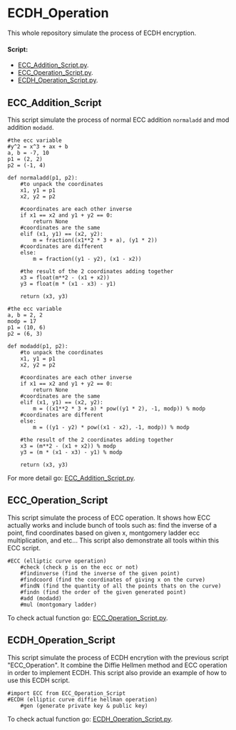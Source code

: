 # ECDH_Operation 
This whole repository simulate the process of ECDH encryption. 
#### Script: 
* [ECC_Addition_Script.py](https://github.com/laichristopher1013/ECDH_Operation/blob/main/ECC_Addition_Script.py).
* [ECC_Operation_Script.py](https://github.com/laichristopher1013/ECDH_Operation/blob/main/ECC_Operation_Script.py).
* [ECDH_Operation_Script.py](https://github.com/laichristopher1013/ECDH_Operation/blob/main/ECDH_Operation_Script.py).


## ECC_Addition_Script 
This script simulate the process of normal ECC addition `normaladd` and mod addition `modadd`.

```
#the ecc variable
#y^2 = x^3 + ax + b
a, b = -7, 10
p1 = (2, 2)
p2 = (-1, 4)

def normaladd(p1, p2):
    #to unpack the coordinates
    x1, y1 = p1
    x2, y2 = p2

    #coordinates are each other inverse 
    if x1 == x2 and y1 + y2 == 0:
        return None
    #coordinates are the same
    elif (x1, y1) == (x2, y2):
        m = fraction((x1**2 * 3 + a), (y1 * 2))
    #coordinates are different
    else:
        m = fraction((y1 - y2), (x1 - x2))

    #the result of the 2 coordinates adding together 
    x3 = float(m**2 - (x1 + x2))
    y3 = float(m * (x1 - x3) - y1)

    return (x3, y3)
```
```
#the ecc variable
a, b = 2, 2
modp = 17
p1 = (10, 6)
p2 = (6, 3)

def modadd(p1, p2):
    #to unpack the coordinates
    x1, y1 = p1
    x2, y2 = p2
    
    #coordinates are each other inverse 
    if x1 == x2 and y1 + y2 == 0:
        return None
    #coordinates are the same
    elif (x1, y1) == (x2, y2):
        m = ((x1**2 * 3 + a) * pow((y1 * 2), -1, modp)) % modp
    #coordinates are different
    else:
        m = ((y1 - y2) * pow((x1 - x2), -1, modp)) % modp

    #the result of the 2 coordinates adding together 
    x3 = (m**2 - (x1 + x2)) % modp
    y3 = (m * (x1 - x3) - y1) % modp

    return (x3, y3)
```
For more detail go: [ECC_Addition_Script.py](https://github.com/laichristopher1013/ECDH_Operation/blob/main/ECC_Addition_Script.py).


## ECC_Operation_Script 
This script simulate the process of ECC operation. It shows how ECC actually works and include bunch of tools such as: find the inverse of a point, find coordinates based on given x, montgomery ladder ecc multiplication, and etc... This script also demonstrate all tools within this ECC script.
```
#ECC (elliptic curve operation)
    #check (check p is on the ecc or not) 
    #findinverse (find the inverse of the given point)
    #findcoord (find the coordinates of giving x on the curve)
    #findN (find the quantity of all the points thats on the curve)
    #findn (find the order of the given generated point)
    #add (modadd) 
    #mul (montgomary ladder) 
```
To check actual function go: [ECC_Operation_Script.py](https://github.com/laichristopher1013/ECDH_Operation/blob/main/ECC_Operation_Script.py).


## ECDH_Operation_Script 
This script simulate the process of ECDH encrytion with the previous script "ECC_Operation". It combine the Diffie Hellmen method and ECC operation in order to implement ECDH. This script also provide an example of how to use this ECDH script.

```
#import ECC from ECC_Operation_Script
#ECDH (elliptic curve diffie hellman operation) 
    #gen (generate private key & public key) 
```
To check actual function go: [ECDH_Operation_Script.py](https://github.com/laichristopher1013/ECDH_Operation/blob/main/ECDH_Operation_Script.py).
